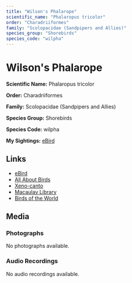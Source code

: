 ```yaml
---
title: "Wilson's Phalarope"
scientific_name: "Phalaropus tricolor"
order: "Charadriiformes"
family: "Scolopacidae (Sandpipers and Allies)"
species_group: "Shorebirds"
species_code: "wilpha"
---
```


# Wilson's Phalarope

**Scientific Name:** Phalaropus tricolor

**Order:** Charadriiformes

**Family:** Scolopacidae (Sandpipers and Allies)

**Species Group:** Shorebirds

**Species Code:** wilpha

**My Sightings:** [eBird](https://ebird.org/lifelist?r=world&time=life&spp=wilpha)

## Links
* [eBird](https://ebird.org/species/wilpha) 
* [All About Birds](https://www.allaboutbirds.org/guide/wilpha) 
* [Xeno-canto](https://www.xeno-canto.org/species/wilpha) 
* [Macaulay Library](https://search.macaulaylibrary.org/catalog?taxonCode=wilpha&sort=rating_rank_desc)
* [Birds of the World](https://birdsoftheworld.org/bow/species/wilpha)

## Media
### Photographs
No photographs available.

### Audio Recordings
No audio recordings available.
